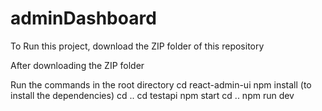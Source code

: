 # adminDashboard

To Run this project, download the ZIP folder of this repository

After downloading the ZIP folder 

Run the commands in the root directory
     cd react-admin-ui
     npm install (to install the dependencies)
     cd ..
     cd testapi
     npm start 
     cd ..
     npm run dev


     

